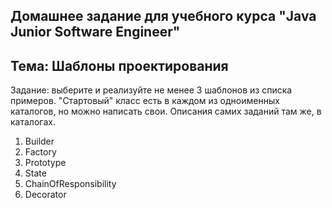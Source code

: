 ## Домашнее задание для учебного курса "**Java Junior Software Engineer**"
## Тема: Шаблоны проектирования

Задание: выберите и реализуйте не менее 3 шаблонов из списка примеров.
"Стартовый" класс есть в каждом из одноименных каталогов, но можно написать свои.
Описания самих заданий там же, в каталогах.

1. Builder
2. Factory
3. Prototype
4. State
5. ChainOfResponsibility
6. Decorator
